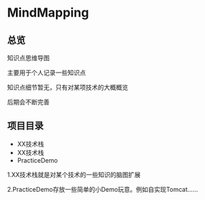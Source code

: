 # MindMapping

## 总览

知识点思维导图

主要用于个人记录一些知识点

知识点细节暂无，只有对某项技术的大概概览

后期会不断完善



## 项目目录

- XX技术栈
- XX技术栈
- PracticeDemo

1.XX技术栈就是对某个技术的一些知识的脑图扩展

2.PracticeDemo存放一些简单的小Demo玩意。例如自实现Tomcat......

 